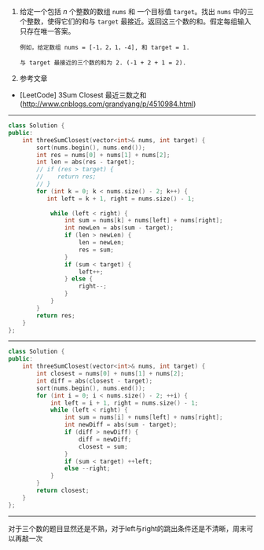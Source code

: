 1. 给定一个包括 *n* 个整数的数组 `nums` 和 一个目标值 `target`。找出 `nums` 中的三个整数，使得它们的和与 `target` 最接近。返回这三个数的和。假定每组输入只存在唯一答案。

   ```
   例如，给定数组 nums = [-1，2，1，-4], 和 target = 1.
   
   与 target 最接近的三个数的和为 2. (-1 + 2 + 1 = 2).
   ```

2. 参考文章


- [LeetCode] 3Sum Closest 最近三数之和(http://www.cnblogs.com/grandyang/p/4510984.html)

***

```c++
class Solution {
public:
    int threeSumClosest(vector<int>& nums, int target) {
        sort(nums.begin(), nums.end());
        int res = nums[0] + nums[1] + nums[2];
        int len = abs(res - target);
        // if (res > target) {
        //    return res;
        // }
        for (int k = 0; k < nums.size() - 2; k++) {
           int left = k + 1, right = nums.size() - 1;
            
            while (left < right) {
                int sum = nums[k] + nums[left] + nums[right];
                int newLen = abs(sum - target);
                if (len > newLen) {
                    len = newLen;
                    res = sum;
                }
                if (sum < target) {
                    left++;
                } else {
                    right--;
                }
            }
        }
        return res;
    }
};
```

***

```c++
class Solution {
public:
    int threeSumClosest(vector<int>& nums, int target) {
        int closest = nums[0] + nums[1] + nums[2];
        int diff = abs(closest - target);
        sort(nums.begin(), nums.end());
        for (int i = 0; i < nums.size() - 2; ++i) {
            int left = i + 1, right = nums.size() - 1;
            while (left < right) {
                int sum = nums[i] + nums[left] + nums[right];
                int newDiff = abs(sum - target);
                if (diff > newDiff) {
                    diff = newDiff;
                    closest = sum;
                }
                if (sum < target) ++left;
                else --right;
            }
        }
        return closest;
    }
};
```

***

对于三个数的题目显然还是不熟，对于left与right的跳出条件还是不清晰，周末可以再敲一次



